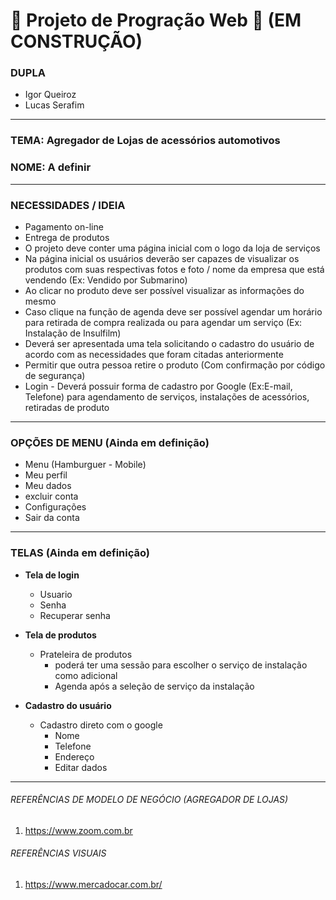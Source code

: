 # 🚧 Projeto de Progração Web 🚧 (EM CONSTRUÇÃO)

### DUPLA
- Igor Queiroz
- Lucas Serafim

---

### TEMA: Agregador de Lojas de acessórios automotivos
### NOME: A definir

---

### NECESSIDADES / IDEIA
- Pagamento on-line
- Entrega de produtos
- O projeto deve conter uma página inicial com o logo da loja de serviços
- Na página inicial os usuários deverão ser capazes de visualizar os produtos com suas respectivas fotos e foto / nome da empresa que está vendendo (Ex: Vendido por Submarino)
- Ao clicar no produto deve ser possível visualizar as informações do mesmo
- Caso clique na função de agenda deve ser possível agendar um horário para retirada de compra realizada ou para agendar um serviço (Ex: Instalação de Insulfilm)
- Deverá ser apresentada uma tela solicitando o cadastro do usuário de acordo com as necessidades que foram citadas anteriormente
- Permitir que outra pessoa retire o produto (Com confirmação por código de segurança)
- Login - Deverá possuir forma de cadastro por Google (Ex:E-mail, Telefone) para agendamento de serviços, instalações de acessórios, retiradas de produto  

---

### OPÇÕES DE MENU (Ainda em definição)
- Menu (Hamburguer - Mobile)
- Meu perfil
- Meu dados
- excluir conta
- Configurações
- Sair da conta 

---

### TELAS (Ainda em definição)
- **Tela de login**
  - Usuario
  - Senha
  - Recuperar senha

- **Tela de produtos**
  - Prateleira de produtos
    - poderá ter uma sessão para escolher o serviço de instalação como adicional
    - Agenda após a seleção de serviço da instalação

- **Cadastro do usuário**
  - Cadastro direto com o google
    - Nome
    - Telefone
    - Endereço
    - Editar dados

---

###### REFERÊNCIAS DE MODELO DE NEGÓCIO (AGREGADOR DE LOJAS)
1. https://www.zoom.com.br

###### REFERÊNCIAS VISUAIS
1. https://www.mercadocar.com.br/
